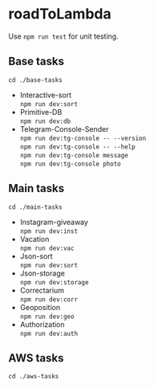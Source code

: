 # roadToLambda

Use `npm run test` for unit testing.

## Base tasks
`cd ./base-tasks`

* Interactive-sort \
 `npm run dev:sort`
 * Primitive-DB \
 `npm run dev:db`
 * Telegram-Console-Sender \
 `npm run dev:tg-console -- --version`\
 `npm run dev:tg-console -- --help`\
 `npm run dev:tg-console message`\
 `npm run dev:tg-console photo`
 

## Main tasks
`cd ./main-tasks`

* Instagram-giveaway \
 `npm run dev:inst`
* Vacation \
 `npm run dev:vac`
* Json-sort \
 `npm run dev:sort`
* Json-storage \
 `npm run dev:storage`
* Correctarium \
 `npm run dev:corr`
* Geoposition \
 `npm run dev:geo`
* Authorization \
 `npm run dev:auth`

## AWS tasks
`cd ./aws-tasks`
